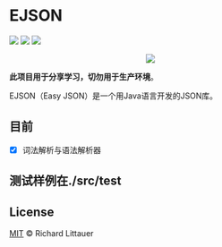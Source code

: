 # EJSON
 ![](https://img.shields.io/badge/language-Java-orange.svg)  ![](https://img.shields.io/badge/license-MIT-000000.svg) ![](https://img.shields.io/badge/compiler-IDEA-FF0000.svg)



<div align=center>
	<img src="https://s1.ax1x.com/2020/08/28/doKs5d.png" >
</div>


**此项目用于分享学习，切勿用于生产环境**。

EJSON（Easy JSON）是一个用Java语言开发的JSON库。


## 目前

- [x] 词法解析与语法解析器


## 测试样例在./src/test



## License

[MIT](https://github.com/RichardLitt/standard-readme/blob/master/LICENSE) © Richard Littauer
